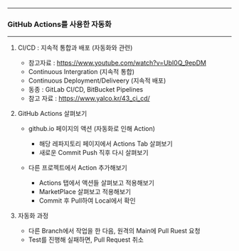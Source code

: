 -----
### GitHub Actions를 사용한 자동화
-----
1. CI/CD : 지속적 통합과 배포 (자동화와 관련)
   - 참고자료 :  https://www.youtube.com/watch?v=UbI0Q_9epDM 
   - Continuous Intergration (지속적 통합)
   - Continuous Deployment/Deliveery (지속적 배포)
   - 동종 : GitLab CI/CD, BitBucket Pipelines
   - 참고 자료 : https://www.yalco.kr/43_ci_cd/

2. GitHub Actions 살펴보기
   - github.io 페이지의 액션 (자동화로 인해 Action)
     + 해당 레파지토리 페이지에서 Actions Tab 살펴보기
     + 새로운 Commit Push 직후 다시 살펴보기

   - 다른 프로젝트에서 Action 추가해보기
     + Actions 탭에서 액션들 살펴보고 적용해보기
     + MarketPlace 살펴보고 적용해보기
     + Commit 후 Pull하여 Local에서 확인

3. 자동화 과정
   - 다른 Branch에서 작업을 한 다음, 원격의 Main에 Pull Ruest 요청
   - Test를 진행해 실패하면, Pull Request 취소
